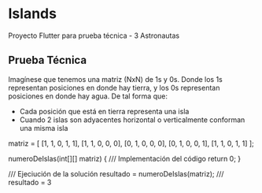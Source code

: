 # Islands

Proyecto Flutter para prueba técnica - 3 Astronautas

## Prueba Técnica

Imagínese que tenemos una matriz (NxN) de 1s y 0s. Donde los 1s representan posiciones en donde hay tierra, y los 0s representan posiciones
en donde hay agua. De tal forma que:

- Cada posición que está en tierra representa una isla
- Cuando 2 islas son adyacentes horizontal o verticalmente conforman una misma isla


matriz =  [ [1, 1, 0, 1, 1],
            [1, 1, 0, 0, 0],
            [0, 1, 0, 0, 0],
            [0, 1, 0, 0, 1],
            [1, 1, 0, 1, 1] ];
            
numeroDeIslas(int[][] matriz) {
/// Implementación del código
return 0;
}

/// Ejeciución de la solución
resultado = numeroDeIslas(matriz);
/// resultado = 3
